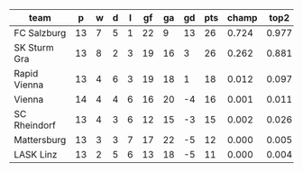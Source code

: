 |     team     | p  | w | d | l | gf | ga | gd | pts | champ | top2  | top3  | top4  |  5-7  | bot4  | bot3  | bot2  |
|--------------|----|---|---|---|----|----|----|-----|-------|-------|-------|-------|-------|-------|-------|-------|
| FC Salzburg  | 13 | 7 | 5 | 1 | 22 |  9 | 13 |  26 | 0.724 | 0.977 | 0.997 | 0.999 | 0.001 | 0.003 | 0.001 | 0.000|
| SK Sturm Gra | 13 | 8 | 2 | 3 | 19 | 16 |  3 |  26 | 0.262 | 0.881 | 0.979 | 0.996 | 0.004 | 0.021 | 0.004 | 0.001|
| Rapid Vienna | 13 | 4 | 6 | 3 | 19 | 18 |  1 |  18 | 0.012 | 0.097 | 0.549 | 0.779 | 0.221 | 0.451 | 0.221 | 0.094|
| Vienna       | 14 | 4 | 4 | 6 | 16 | 20 | -4 |  16 | 0.001 | 0.011 | 0.129 | 0.343 | 0.658 | 0.872 | 0.658 | 0.407|
| SC Rheindorf | 13 | 4 | 3 | 6 | 12 | 15 | -3 |  15 | 0.002 | 0.026 | 0.207 | 0.461 | 0.539 | 0.793 | 0.539 | 0.308|
| Mattersburg  | 13 | 3 | 3 | 7 | 17 | 22 | -5 |  12 | 0.000 | 0.005 | 0.075 | 0.230 | 0.770 | 0.925 | 0.770 | 0.564|
| LASK Linz    | 13 | 2 | 5 | 6 | 13 | 18 | -5 |  11 | 0.000 | 0.004 | 0.065 | 0.194 | 0.807 | 0.935 | 0.807 | 0.625|
